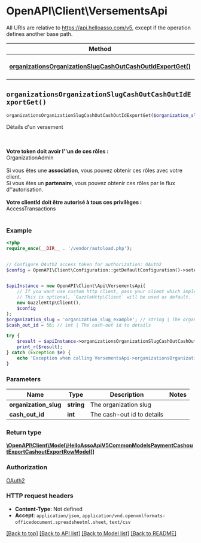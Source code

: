 # OpenAPI\Client\VersementsApi

All URIs are relative to https://api.helloasso.com/v5, except if the operation defines another base path.

| Method | HTTP request | Description |
| ------------- | ------------- | ------------- |
| [**organizationsOrganizationSlugCashOutCashOutIdExportGet()**](VersementsApi.md#organizationsOrganizationSlugCashOutCashOutIdExportGet) | **GET** /organizations/{organizationSlug}/cash-out/{cashOutId}/export | Détails d&#39;un versement |


## `organizationsOrganizationSlugCashOutCashOutIdExportGet()`

```php
organizationsOrganizationSlugCashOutCashOutIdExportGet($organization_slug, $cash_out_id): \OpenAPI\Client\Model\HelloAssoApiV5CommonModelsPaymentCashoutExportCashoutExportRowModel[]
```

Détails d'un versement

<br/><br/><b>Votre token doit avoir l''un de ces rôles : </b><br/>OrganizationAdmin<br/><br/>Si vous êtes une <b>association</b>, vous pouvez obtenir ces rôles avec votre client.<br/>Si vous êtes un <b>partenaire</b>, vous pouvez obtenir ces rôles par le flux d''autorisation.<br/><br/><b>Votre clientId doit être autorisé à tous ces privilèges : </b> <br/> AccessTransactions<br/><br/>

### Example

```php
<?php
require_once(__DIR__ . '/vendor/autoload.php');


// Configure OAuth2 access token for authorization: OAuth2
$config = OpenAPI\Client\Configuration::getDefaultConfiguration()->setAccessToken('YOUR_ACCESS_TOKEN');


$apiInstance = new OpenAPI\Client\Api\VersementsApi(
    // If you want use custom http client, pass your client which implements `GuzzleHttp\ClientInterface`.
    // This is optional, `GuzzleHttp\Client` will be used as default.
    new GuzzleHttp\Client(),
    $config
);
$organization_slug = 'organization_slug_example'; // string | The organization slug
$cash_out_id = 56; // int | The cash-out id to details

try {
    $result = $apiInstance->organizationsOrganizationSlugCashOutCashOutIdExportGet($organization_slug, $cash_out_id);
    print_r($result);
} catch (Exception $e) {
    echo 'Exception when calling VersementsApi->organizationsOrganizationSlugCashOutCashOutIdExportGet: ', $e->getMessage(), PHP_EOL;
}
```

### Parameters

| Name | Type | Description  | Notes |
| ------------- | ------------- | ------------- | ------------- |
| **organization_slug** | **string**| The organization slug | |
| **cash_out_id** | **int**| The cash-out id to details | |

### Return type

[**\OpenAPI\Client\Model\HelloAssoApiV5CommonModelsPaymentCashoutExportCashoutExportRowModel[]**](../Model/HelloAssoApiV5CommonModelsPaymentCashoutExportCashoutExportRowModel.md)

### Authorization

[OAuth2](../../README.md#OAuth2)

### HTTP request headers

- **Content-Type**: Not defined
- **Accept**: `application/json`, `application/vnd.openxmlformats-officedocument.spreadsheetml.sheet`, `text/csv`

[[Back to top]](#) [[Back to API list]](../../README.md#endpoints)
[[Back to Model list]](../../README.md#models)
[[Back to README]](../../README.md)
